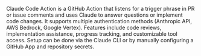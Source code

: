 Claude Code Action is a GitHub Action that listens for a trigger phrase in PR or issue comments and uses Claude to answer questions or implement code changes. It supports multiple authentication methods (Anthropic API, AWS Bedrock, Google Vertex). Features include code reviews, implementation assistance, progress tracking, and customizable tool access. Setup can be done via the Claude CLI or by manually configuring a GitHub App and repository secrets.
